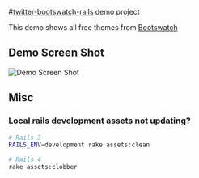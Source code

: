 #[twitter-bootswatch-rails](https://github.com/scottvrosenthal/twitter-bootswatch-rails) demo project

This demo shows all free themes from [Bootswatch](http://bootswatch.com/)

## Demo Screen Shot ##

![Demo Screen Shot](https://github.com/scottvrosenthal/twitter-bootswatch-rails-demo/raw/master/demo.png)

## Misc

### Local rails development assets not updating?

```sh
# Rails 3
RAILS_ENV=development rake assets:clean

# Rails 4
rake assets:clobber
```
